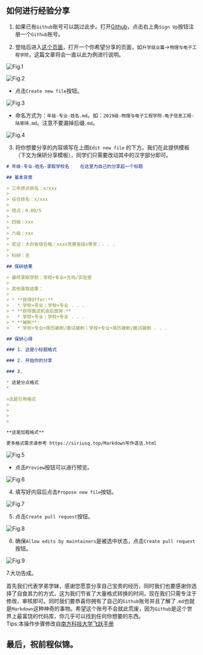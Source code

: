 ## 如何进行经验分享

1. 如果已有`Github`账号可以跳过此步。打开[Github](https://github.com)，点击右上角`Sign Up`按钮注册一个`Github`账号。

2. 登陆后进入[这个页面](https://github.com/SICNU-Application/wiki-SICNU/tree/master/docs)，打开一个你希望分享的页面，如``升学就业篇``->``物理与电子工程学院``，这篇文章将会一直以此为例进行说明。

![Fig.1](https://www.sicnuwiki.com/Img/Fig1.png)

![Fig.2](https://www.sicnuwiki.com/Img/Fig2.png)

- 点击`Create new file`按钮。

![Fig.3](https://www.sicnuwiki.com/Img/Fig3.png)

- 命名方式为：`年级-专业-姓名.md`。如：`2019级-物理与电子工程学院-电子信息工程-陆荣琦.md`。注意不要漏掉后缀`.md`。

![Fig.4](https://www.sicnuwiki.com/Img/Fig4.png)

3. 将你想要分享的内容填写在上图`Edit new file` 的下方。我们在此提供模板（下文为保研分享模板），同学们只需要改动其中的汉字部分即可。

```markdown
# 年级-专业-姓名-录取学校名    在这里为自己的分享起一个标题

## 基本背景

> 三年绩点排名：x/xxx
>
> 综合排名：x/xxx
>
> 绩点：0.00/5
>
> 四级：xxx
>
> 六级：xxx
>
> 奖证：大创省级合格；xxxx竞赛省级x等奖；. . . 
>
> 科研：无

## 保研结果

> 最终录取学校：学校+专业+方向/实验室
>
> 其他录取结果：
>
> * **获得Offer:**
>   * 学校+专业；学校+专业 . . .
> * **获得面试机会后放弃:**
>   * 学校+专业；学校+专业 . . .
> * **被刷**:
>   * 学校+专业+简历被刷/面试被刷；学校+专业+简历被刷/面试被刷 . . .

## 保研心得

### 1. 这是小标题格式

### 2. 开始你的分享

### 3. 

* 这是分点格式
* 

>这是引用格式
>
>
>
>

**这是加粗格式**

更多格式需求请参考 https://siriusq.top/Markdown写作语法.html
```

![Fig.5](https://www.sicnuwiki.com/Img/Fig5.png)

- 点击`Preview`按钮可以进行预览。

![Fig.6](https://www.sicnuwiki.com/Img/Fig6.png)

4. 填写好内容后点击`Propose new file`按钮。

![Fig.7](https://www.sicnuwiki.com/Img/Fig7.png)

5. 点击`Create pull request`按钮。

![Fig.8](https://www.sicnuwiki.com/Img/Fig8.png)

6. 确保`Allow edits by maintainers`是被选中状态，点击`Create pull request`按钮。

![Fig.9](https://www.sicnuwiki.com/Img/Fig9.png)

7.大功告成。

首先我们代表学弟学妹，感谢您愿意分享自己宝贵的经历，同时我们也要感谢你选择了自食其力的方式，这为我们节省了大量格式转换的时间，现在我们只需专注于修改、审核即可。同时我们要恭喜你拥有了自己的`Github`账号并且了解了`.md`也就是`Markdown`这种神奇的事物。希望这个账号不会就此荒废，因为`Github`是这个世界上最富饶的代码库，你几乎可以找到任何你想要的东西。<br>
Tips:本操作步骤修改自[南方科技大学飞跃手册](https://sustech-application.github.io/2020-Fall/#/如何进行经验分享)

## 最后，祝前程似锦。
<br>